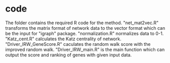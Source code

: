 # code
The folder contains the required R code for the method. 
"net_mat2vec.R" transforms the matrix format of network data to the vector format which can be the input for "igraph" package.
"normalization.R" normalizes data to 0-1.
"Katz_cent.R" calculates the Katz centrality of network.
"Driver_IRW_GeneScore.R" caculates the random walk score with the improved random walk.
"Driver_IRW_main.R" is the main function which can output the score and ranking of genes with given input data.
